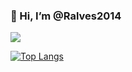 <h3>👋 Hi, I’m @Ralves2014</h1>

![](https://komarev.com/ghpvc/?username=Ralves2014&color=red&style=flat&label=PROFILE+VIEWS)

[![Top Langs](https://github-readme-stats.vercel.app/api/top-langs/?username=jcondeco207&layout=compact&count_private=true&theme=tokyonight)](https://github.com/anuraghazra/github-readme-stats)

